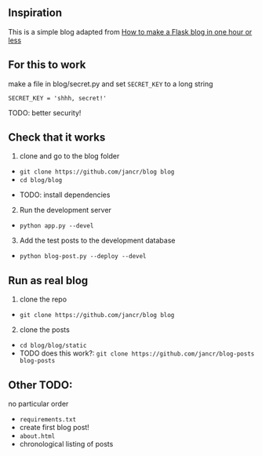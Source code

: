 ## Inspiration

This is a simple blog adapted from
[How to make a Flask blog in one hour or less](https://charlesleifer.com/blog/how-to-make-a-flask-blog-in-one-hour-or-less/)

## For this to work

make a file in blog/secret.py and set `SECRET_KEY` to a long string

```
SECRET_KEY = 'shhh, secret!'
```

TODO: better security!

## Check that it works
<!-- TODO: make virtual enviroment -->


1. clone and go to the blog folder
  * `git clone https://github.com/jancr/blog blog`
  * `cd blog/blog`
  <!-- *  TODO: activate virtual environment -->
  *  TODO: install dependencies
2. Run the development server 
  * `python app.py --devel`
3. Add the test posts to the development database
  * `python blog-post.py --deploy --devel`
  <!-- * `python blog-post.py 1 --devel` -->
  <!-- * `python blog-post.py 2 --devel` -->

## Run as real blog
1. clone the repo
  * `git clone https://github.com/jancr/blog blog`
2. clone the posts 
  * `cd blog/blog/static`
  * TODO does this work?: `git clone https://github.com/jancr/blog-posts blog-posts`


## Other TODO:
no particular order

* `requirements.txt`
* create first blog post!
* `about.html`
* chronological listing of posts
